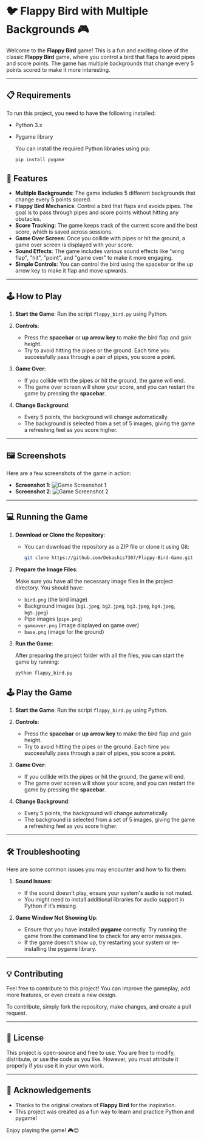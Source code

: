 # 🐦 Flappy Bird with Multiple Backgrounds 🎮

Welcome to the **Flappy Bird** game! This is a fun and exciting clone of the classic **Flappy Bird** game, where you control a bird that flaps to avoid pipes and score points. The game has multiple backgrounds that change every 5 points scored to make it more interesting.

---

## 📋 Requirements

To run this project, you need to have the following installed:

- Python 3.x
- Pygame library

  You can install the required Python libraries using pip:
  ```bash
  pip install pygame

## 🚀 Features

- **Multiple Backgrounds**: The game includes 5 different backgrounds that change every 5 points scored.
- **Flappy Bird Mechanics**: Control a bird that flaps and avoids pipes. The goal is to pass through pipes and score points without hitting any obstacles.
- **Score Tracking**: The game keeps track of the current score and the best score, which is saved across sessions.
- **Game Over Screen**: Once you collide with pipes or hit the ground, a game over screen is displayed with your score.
- **Sound Effects**: The game includes various sound effects like "wing flap", "hit", "point", and "game over" to make it more engaging.
- **Simple Controls**: You can control the bird using the spacebar or the up arrow key to make it flap and move upwards.

---

## 🕹️ How to Play

1. **Start the Game**: Run the script `flappy_bird.py` using Python.
   
2. **Controls**:
   - Press the **spacebar** or **up arrow key** to make the bird flap and gain height.
   - Try to avoid hitting the pipes or the ground. Each time you successfully pass through a pair of pipes, you score a point.
   
3. **Game Over**:
   - If you collide with the pipes or hit the ground, the game will end.
   - The game over screen will show your score, and you can restart the game by pressing the **spacebar**.

4. **Change Background**:
   - Every 5 points, the background will change automatically.
   - The background is selected from a set of 5 images, giving the game a refreshing feel as you score higher.

---

## 🖼️ Screenshots

Here are a few screenshots of the game in action:

- **Screenshot 1**: ![Game Screenshot 1](pic1.jpg)
- **Screenshot 2**: ![Game Screenshot 2](pic2.jpg)

---

## 💻 Running the Game

1. **Download or Clone the Repository**:

   - You can download the repository as a ZIP file or clone it using Git:

     ```bash
     git clone https://github.com/Debashis7307/Flappy-Bird-Game.git
     ```

2. **Prepare the Image Files**:

   Make sure you have all the necessary image files in the project directory. You should have:

   - `bird.png` (the bird image)
   - Background images (`bg1.jpeg`, `bg2.jpeg`, `bg3.jpeg`, `bg4.jpeg`, `bg5.jpeg`)
   - Pipe images (`pipe.png`)
   - `gameover.png` (image displayed on game over)
   - `base.png` (image for the ground)

3. **Run the Game**:

   After preparing the project folder with all the files, you can start the game by running:

   ```bash
   python flappy_bird.py
   
## 🕹️ Play the Game

1. **Start the Game**: Run the script `flappy_bird.py` using Python.
   
2. **Controls**:
   - Press the **spacebar** or **up arrow key** to make the bird flap and gain height.
   - Try to avoid hitting the pipes or the ground. Each time you successfully pass through a pair of pipes, you score a point.
   
3. **Game Over**:
   - If you collide with the pipes or hit the ground, the game will end.
   - The game over screen will show your score, and you can restart the game by pressing the **spacebar**.

4. **Change Background**:
   - Every 5 points, the background will change automatically.
   - The background is selected from a set of 5 images, giving the game a refreshing feel as you score higher.

---

## 🛠️ Troubleshooting

Here are some common issues you may encounter and how to fix them:

1. **Sound Issues**:
   - If the sound doesn't play, ensure your system's audio is not muted.
   - You might need to install additional libraries for audio support in Python if it’s missing.

2. **Game Window Not Showing Up**:
   - Ensure that you have installed **pygame** correctly. Try running the game from the command line to check for any error messages.
   - If the game doesn't show up, try restarting your system or re-installing the pygame library.

---

## 💡 Contributing

Feel free to contribute to this project! You can improve the gameplay, add more features, or even create a new design.

To contribute, simply fork the repository, make changes, and create a pull request.

---

## 📝 License

This project is open-source and free to use. You are free to modify, distribute, or use the code as you like. However, you must attribute it properly if you use it in your own work.

---

## 👏 Acknowledgements

- Thanks to the original creators of **Flappy Bird** for the inspiration.
- This project was created as a fun way to learn and practice Python and pygame!

Enjoy playing the game! 🎮😊


